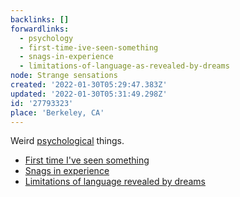 ```yaml
---
backlinks: []
forwardlinks:
  - psychology
  - first-time-ive-seen-something
  - snags-in-experience
  - limitations-of-language-as-revealed-by-dreams
node: Strange sensations
created: '2022-01-30T05:29:47.383Z'
updated: '2022-01-30T05:31:49.298Z'
id: '27793323'
place: 'Berkeley, CA'
---
```

Weird [psychological](psychology.md) things. 

- [First time I've seen something](first-time-ive-seen-something.md)
- [Snags in experience](snags-in-experience.md)
- [Limitations of language revealed by dreams](limitations-of-language-as-revealed-by-dreams.md)
